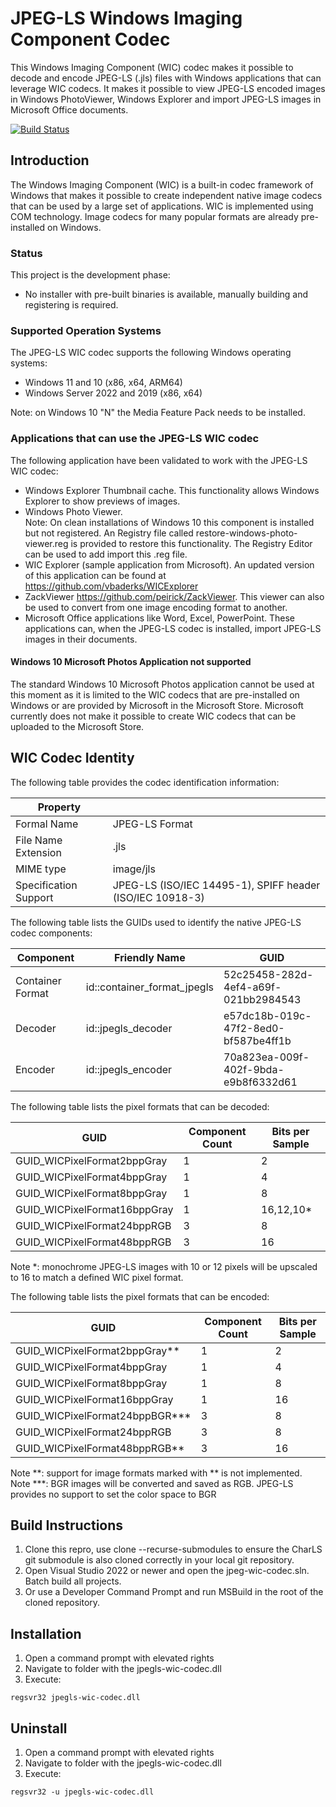 # JPEG-LS Windows Imaging Component Codec

This Windows Imaging Component (WIC) codec makes it possible to decode and encode JPEG-LS (.jls) files with Windows applications that can leverage WIC codecs. It makes it possible to view JPEG-LS encoded images in Windows PhotoViewer, Windows Explorer and import JPEG-LS images in Microsoft Office documents.

[![Build Status](https://dev.azure.com/team-charls/jpegls-wic-codec/_apis/build/status/team-charls.jpegls-wic-codec?branchName=main)](https://dev.azure.com/team-charls/jpegls-wic-codec/_build/latest?definitionId=1&branchName=main)

## Introduction

The Windows Imaging Component (WIC) is a built-in codec framework of Windows that makes it possible to create independent native image codecs that can be used by a large set of applications. WIC is implemented using COM technology. Image codecs for many popular formats are already pre-installed on Windows.

### Status

This project is the development phase:

- No installer with pre-built binaries is available, manually building and registering is required.

### Supported Operation Systems

The JPEG-LS WIC codec supports the following Windows operating systems:

- Windows 11 and 10 (x86, x64, ARM64)
- Windows Server 2022 and 2019 (x86, x64)

Note: on Windows 10 "N" the Media Feature Pack needs to be installed.

### Applications that can use the JPEG-LS WIC codec

The following application have been validated to work with the JPEG-LS WIC codec:

- Windows Explorer Thumbnail cache. This functionality allows Windows Explorer to show previews of images.
- Windows Photo Viewer.  
 Note: On clean installations of Windows 10 this component is installed but not registered. An Registry file called restore-windows-photo-viewer.reg is provided to restore this functionality. The Registry Editor can be used to add import this .reg file.
- WIC Explorer (sample application from Microsoft). An updated version of this application can be found at <https://github.com/vbaderks/WICExplorer>
- ZackViewer <https://github.com/peirick/ZackViewer>. This viewer can also be used to convert from one image encoding format to another.
- Microsoft Office applications like Word, Excel, PowerPoint. These applications can, when the JPEG-LS codec is installed, import JPEG-LS images in their documents.

#### Windows 10 Microsoft Photos Application not supported

The standard Windows 10 Microsoft Photos application cannot be used at this moment as it is limited to the WIC codecs that are pre-installed on Windows or are provided by Microsoft in the Microsoft Store.
Microsoft currently does not make it possible to create WIC codecs that can be uploaded to the Microsoft Store.

## WIC Codec Identity

The following table provides the codec identification information:

|Property||
|---|---|
|Formal Name|JPEG-LS Format|
|File Name Extension|.jls|
|MIME type| image/jls|
|Specification Support| JPEG-LS (ISO/IEC 14495-1), SPIFF header (ISO/IEC 10918-3)|

The following table lists the GUIDs used to identify the native JPEG-LS codec components:

|Component|Friendly Name|GUID
|---|---|---|
|Container Format|id::container_format_jpegls|52c25458-282d-4ef4-a69f-021bb2984543
|Decoder|id::jpegls_decoder|e57dc18b-019c-47f2-8ed0-bf587be4ff1b|
|Encoder|id::jpegls_encoder|70a823ea-009f-402f-9bda-e9b8f6332d61|

The following table lists the pixel formats that can be decoded:

|GUID|Component Count|Bits per Sample
|---|---|---|
|GUID_WICPixelFormat2bppGray|1|2|
|GUID_WICPixelFormat4bppGray|1|4|
|GUID_WICPixelFormat8bppGray|1|8|
|GUID_WICPixelFormat16bppGray|1|16,12,10*|
|GUID_WICPixelFormat24bppRGB|3|8|
|GUID_WICPixelFormat48bppRGB|3|16|

Note \*: monochrome JPEG-LS images with 10 or 12 pixels will be upscaled to 16 to match a defined WIC pixel format.

The following table lists the pixel formats that can be encoded:

|GUID|Component Count|Bits per Sample
|---|---|---|
|GUID_WICPixelFormat2bppGray\*\*|1|2|
|GUID_WICPixelFormat4bppGray|1|4|
|GUID_WICPixelFormat8bppGray|1|8|
|GUID_WICPixelFormat16bppGray|1|16|
|GUID_WICPixelFormat24bppBGR\*\*\*|3|8|
|GUID_WICPixelFormat24bppRGB|3|8|
|GUID_WICPixelFormat48bppRGB\*\*|3|16|

Note \*\*: support for image formats marked with \*\* is not implemented.  
Note \*\*\*: BGR images will be converted and saved as RGB. JPEG-LS provides no support to set the color space to BGR

## Build Instructions

1. Clone this repro, use clone --recurse-submodules to ensure the CharLS git submodule is also cloned correctly in your local git repository.
1. Open Visual Studio 2022 or newer and open the jpeg-wic-codec.sln. Batch build all projects.  
1. Or use a Developer Command Prompt and run MSBuild in the root of the cloned repository.

## Installation

1. Open a command prompt with elevated rights
1. Navigate to folder with the jpegls-wic-codec.dll
1. Execute:

```shell
regsvr32 jpegls-wic-codec.dll
```

## Uninstall

1. Open a command prompt with elevated rights
1. Navigate to folder with the jpegls-wic-codec.dll
1. Execute:

```shell
regsvr32 -u jpegls-wic-codec.dll
```
